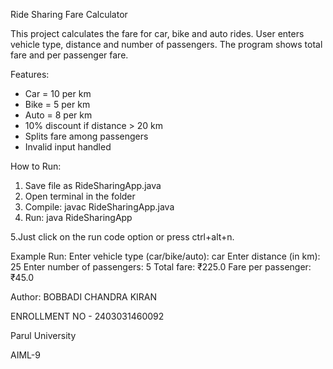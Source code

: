 Ride Sharing Fare Calculator

This project calculates the fare for car, bike and auto rides.
User enters vehicle type, distance and number of passengers.
The program shows total fare and per passenger fare.

Features:
- Car = 10 per km
- Bike = 5 per km
- Auto = 8 per km
- 10% discount if distance > 20 km
- Splits fare among passengers
- Invalid input handled

How to Run:
1. Save file as RideSharingApp.java
2. Open terminal in the folder
3. Compile: javac RideSharingApp.java
4. Run: java RideSharingApp

5.Just click on the run code option or press ctrl+alt+n.

Example Run:
Enter vehicle type (car/bike/auto): car
Enter distance (in km): 25
Enter number of passengers: 5
Total fare: ₹225.0
Fare per passenger: ₹45.0

Author:
BOBBADI CHANDRA KIRAN

ENROLLMENT NO - 2403031460092

Parul University

AIML-9
